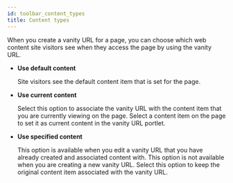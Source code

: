 ```yaml
---
id: toolbar_content_types
title: Content types
---
```


When you create a vanity URL for a page, you can choose which web content site visitors see when they access the page by using the vanity URL.

-   **Use default content**

    Site visitors see the default content item that is set for the page.

-   **Use current content**

    Select this option to associate the vanity URL with the content item that you are currently viewing on the page. Select a content item on the page to set it as current content in the vanity URL portlet.

-   **Use specified content**

    This option is available when you edit a vanity URL that you have already created and associated content with. This option is not available when you are creating a new vanity URL. Select this option to keep the original content item associated with the vanity URL.


